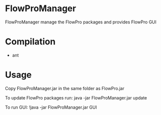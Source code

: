 # FlowProManager
FlowProManager manage the FlowPro packages and provides FlowPro GUI

# Compilation
* ant

# Usage
Copy FlowProManager.jar in the same folder as FlowPro.jar

To update FlowPro packages run: java -jar FlowProManager.jar update

To run GUI: !java -jar FlowProManager.jar GUI
